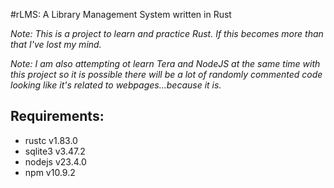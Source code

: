 #rLMS: A Library Management System written in Rust

*Note: This is a project to learn and practice Rust. If this becomes more than that I've lost my mind.*

*Note: I am also attempting ot learn Tera and NodeJS at the same time with
this project so it is possible there will be a lot of randomly commented
code looking like it's related to webpages...because it is.*
## Requirements: 
* rustc v1.83.0
* sqlite3 v3.47.2
* nodejs v23.4.0
* npm v10.9.2
